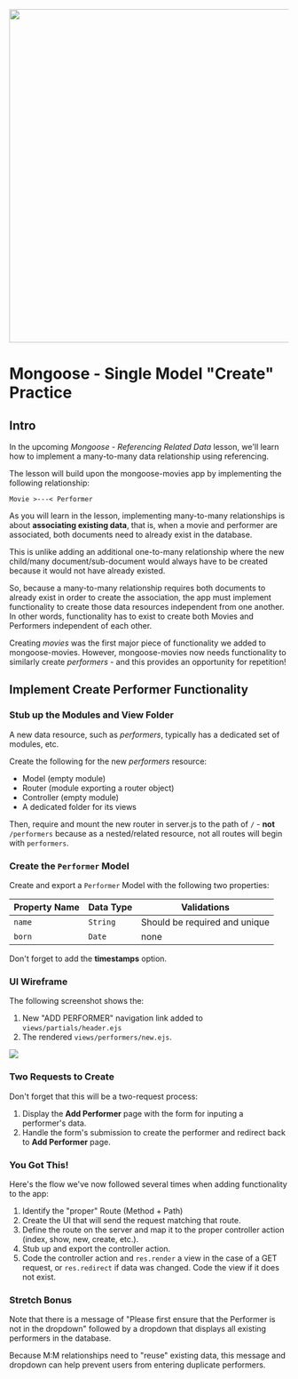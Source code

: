<img src="https://i.imgur.com/cD5R8OG.png" width="600px;display:inline-block;margin:auto">


# Mongoose - Single Model "Create" Practice

## Intro

In the upcoming _Mongoose - Referencing Related Data_ lesson, we'll learn how to implement a many-to-many data relationship using referencing.

The lesson will build upon the mongoose-movies app by implementing the following relationship:

`Movie >---< Performer`

As you will learn in the lesson, implementing many-to-many relationships is about **associating existing data**, that is, when a movie and performer are associated, both documents need to already exist in the database.

This is unlike adding an additional one-to-many relationship where the new child/many document/sub-document would always have to be created because it would not have already existed.

So, because a many-to-many relationship requires both documents to already exist in order to create the association, the app must implement functionality to create those data resources independent from one another.  In other words, functionality has to exist to create both Movies and Performers independent of each other.

Creating _movies_ was the first major piece of functionality we added to mongoose-movies.  However, mongoose-movies now needs functionality to similarly create _performers_ - and this provides an opportunity for repetition!

## Implement Create Performer Functionality

### Stub up the Modules and View Folder

A new data resource, such as _performers_, typically has a dedicated set of modules, etc.

Create the following for the new _performers_ resource:

- Model (empty module)
- Router (module exporting a router object)
- Controller (empty module)
- A dedicated folder for its views

Then, require and mount the new router in server.js to the path of `/` - **not** `/performers` because as a nested/related resource, not all routes will begin with `performers`.

### Create the `Performer` Model

Create and export a `Performer` Model with the following two properties:

| Property Name | Data Type | Validations |
|---|---|---|
| `name` | `String` | Should be required and unique |
| `born` | `Date` | none |

Don't forget to add the **timestamps** option.

### UI Wireframe

The following screenshot shows the:

1. New "ADD PERFORMER" navigation link added to `views/partials/header.ejs`
2. The rendered `views/performers/new.ejs`.

<img src="https://i.imgur.com/Yi6ZiI4.png">

### Two Requests to Create

Don't forget that this will be a two-request process:

1. Display the **Add Performer** page with the form for inputing a performer's data.
2. Handle the form's submission to create the performer and redirect back to **Add Performer** page.

### You Got This!

Here's the flow we've now followed several times when adding functionality to the app:

1. Identify the "proper" Route (Method + Path)
2. Create the UI that will send the request matching that route.
3. Define the route on the server and map it to the proper controller action (index, show, new, create, etc.).
4. Stub up and export the controller action.
5. Code the controller action and `res.render` a view in the case of a GET request, or `res.redirect` if data was changed.  Code the view if it does not exist.

### Stretch Bonus

Note that there is a message of "Please first ensure that the Performer is not in the dropdown" followed by a dropdown that displays all existing performers in the database.

Because M:M relationships need to "reuse" existing data, this message and dropdown can help prevent users from entering duplicate performers.


